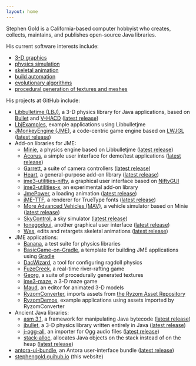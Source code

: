 ```yaml
---
layout: home
---
```


Stephen Gold is a California-based computer hobbyist
who creates, collects, maintains, and publishes open-source Java libraries.

His current software interests include:
+ [3-D graphics](https://en.wikipedia.org/wiki/3D_computer_graphics)
+ [physics simulation](https://en.wikipedia.org/wiki/Physics_engine)
+ [skeletal animation](https://en.wikipedia.org/wiki/Skeletal_animation)
+ [build automation](https://en.wikipedia.org/wiki/Build_automation)
+ [evolutionary algorithms](https://en.wikipedia.org/wiki/Evolutionary_algorithm)
+ [procedural generation of textures and meshes](https://en.wikipedia.org/wiki/Procedural_generation)

His projects at GitHub include:
+ [Libbulletjme (LBJ)](https://github.com/stephengold/Libbulletjme),
  a 3-D physics library for Java applications,
  based on [Bullet](https://pybullet.org)
  and [V-HACD](https://github.com/kmammou/v-hacd)
  ([latest release](https://github.com/stephengold/Libbulletjme/releases/latest))
+ [LbjExamples](https://github.com/stephengold/LbjExamples),
  example applications using Libbulletjme
+ [JMonkeyEngine (JME)](https://jmonkeyengine.org/),
  a code-centric game engine based on [LWJGL](https://www.lwjgl.org)
  ([latest release](https://github.com/jmonkeyengine/jmonkeyengine/releases/latest))
+ Add-on libraries for JME:
  + [Minie](https://stephengold.github.io/Minie),
    a physics engine based on Libbulletjme
    ([latest release](https://github.com/stephengold/Minie/releases/latest))
  + [Acorus](https://github.com/stephengold/Acorus),
    a simple user interface for demo/test applications
    ([latest release](https://github.com/stephengold/Acorus/releases/latest))
  + [Garrett](https://github.com/stephengold/Garrett),
    a suite of camera controllers
    ([latest release](https://github.com/stephengold/Garrett/releases/latest))
  + [Heart](https://github.com/stephengold/Heart),
    a general-purpose add-on library
    ([latest release](https://github.com/stephengold/Heart/releases/latest))
  + [jme3-utilities-nifty](https://github.com/stephengold/jme3-utilities),
    a graphical user interface
    based on [NiftyGUI](https://nifty-gui.github.io/nifty-gui)
  + [jme3-utilities-x](https://github.com/stephengold/jme3-utilities),
    an experimental add-on library
  + [JmePower](https://github.com/stephengold/JmePower), a loading animation
    ([latest release](https://github.com/stephengold/JmePower/releases/latest))
  + [jME-TTF](https://github.com/stephengold/jME-TTF),
    a renderer for TrueType fonts
    ([latest release](https://github.com/stephengold/jME-TTF/releases/latest))
  + [More Advanced Vehicles (MAV)](https://github.com/stephengold/jme-vehicles),
    a vehicle simulator based on Minie
    ([latest release](https://github.com/stephengold/jme-vehicles/releases/latest))
  + [SkyControl](https://github.com/stephengold/SkyControl), a sky simulator
    ([latest release](https://github.com/stephengold/SkyControl/releases/latest))
  + [tonegodgui](https://github.com/stephengold/tonegodgui),
    another graphical user interface
    ([latest release](https://github.com/stephengold/tonegodgui/releases/latest))
  + [Wes](https://github.com/stephengold/Wes),
    edits and retargets skeletal animations
    ([latest release](https://github.com/stephengold/Wes/releases/latest))
+ JME applications:
  + [Banana](https://github.com/stephengold/Banana),
    a test suite for physics libraries
  + [BasicGame-on-Gradle](https://github.com/stephengold/BasicGame-on-Gradle),
    a template for building JME applications
    using [Gradle](https://gradle.org)
  + [DacWizard](https://github.com/stephengold/Minie),
    a tool for configuring ragdoll physics
  + [FuzeCreek](https://github.com/stephengold/FuzeCreek),
    a real-time river-rafting game
  + [Georg](https://github.com/stephengold/Georg),
    a suite of procedurally generated textures
  + [jme3-maze](https://github.com/stephengold/jme3-maze), a 3-D maze game
  + [Maud](https://github.com/stephengold/Maud),
    an editor for animated 3-D models
  + [RyzomConverter](https://github.com/stephengold/RyzomConverter),
    imports assets from
    [the Ryzom Asset Repository](https://bitbucket.org/ccxvii/ryzom-assets)
  + [RyzomDemos](https://github.com/stephengold/RyzomDemos),
    example applications using assets imported by RyzomConverter
+ Ancient Java libraries:
  + [asm 3.1](https://github.com/stephengold/asm),
    a framework for manipulating Java bytecode
    ([latest release](https://github.com/stephengold/asm/releases/latest))
  + [jbullet](https://github.com/stephengold/jbullet),
    a 3-D physics library written entirely in Java
    ([latest release](https://github.com/stephengold/jbullet/releases/latest))
  + [j-ogg-all](https://github.com/stephengold/j-ogg-all),
    an importer for Ogg audio files
    ([latest release](https://github.com/stephengold/j-ogg-all/releases/latest))
  + [stack-alloc](https://github.com/stephengold/stack-alloc),
    allocates Java objects on the stack instead of on the heap
    ([latest release](https://github.com/stephengold/stack-alloc/releases/latest))
+ [antora-ui-bundle](https://github.com/stephengold/antora-ui-bundle),
  an Antora user-interface bundle
  ([latest release](https://github.com/stephengold/antora-ui-bundle/releases/latest))
+ [stephengold.guihub.io](https://github.com/stephengold/stephengold.github.io/) (this website)
